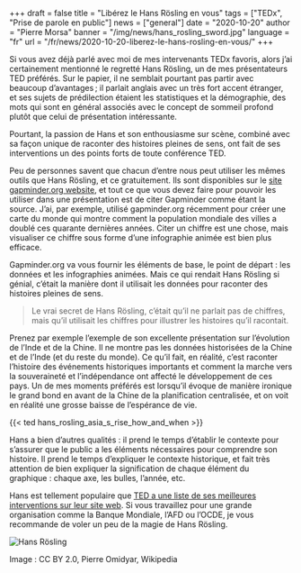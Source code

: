 +++
draft = false
title = "Libérez le Hans Rösling en vous"
tags = ["TEDx", "Prise de parole en public"]
news = ["general"]
date = "2020-10-20"
author = "Pierre Morsa"
banner = "/img/news/hans_rosling_sword.jpg"
language = "fr"
url = "/fr/news/2020-10-20-liberez-le-hans-rosling-en-vous/"
+++

Si vous avez déjà parlé avec moi de mes intervenants TEDx favoris, alors j’ai certainement mentionné le regretté Hans Rösling, un de mes présentateurs TED préférés. Sur le papier, il ne semblait pourtant pas partir avec beaucoup d’avantages ; il parlait anglais avec un très fort accent étranger, et ses sujets de prédilection étaient les statistiques et la démographie, des mots qui sont en général associés avec le concept de sommeil profond plutôt que celui de présentation intéressante.

Pourtant, la passion de Hans et son enthousiasme sur scène, combiné avec sa façon unique de raconter des histoires pleines de sens, ont fait de ses interventions un des points forts de toute conférence TED.

Peu de personnes savent que chacun d’entre nous peut utiliser les mêmes outils que Hans Rösling, et ce gratuitement. Ils sont disponibles sur le [site gapminder.org website](https://gapminder.org), et tout ce que vous devez faire pour pouvoir les utiliser dans une présentation est de citer Gapminder comme étant la source. J’ai, par exemple, utilisé gapminder.org récemment pour créer une carte du monde qui montre comment la population mondiale des villes a doublé ces quarante dernières années. Citer un chiffre est une chose, mais visualiser ce chiffre sous forme d’une infographie animée est bien plus efficace.

Gapminder.org va vous fournir les éléments de base, le point de départ : les données et les infographies animées. Mais ce qui rendait Hans Rösling si génial, c’était la manière dont il utilisait les données pour raconter des histoires pleines de sens.

> Le vrai secret de Hans Rösling, c’était qu’il ne parlait pas de chiffres, mais qu’il utilisait les chiffres pour illustrer les histoires qu’il racontait.

Prenez par exemple l’exemple de son excellente présentation sur l’évolution de l’Inde et de la Chine. Il ne montre pas les données historisées de la Chine et de l’Inde (et du reste du monde). Ce qu’il fait, en réalité, c’est raconter l’histoire des événements historiques importants et comment la marche vers la souveraineté et l’indépendance ont affecté le développement de ces pays. Un de mes moments préférés est lorsqu’il évoque de manière ironique le grand bond en avant de la Chine de la planification centralisée, et on voit en réalité une grosse baisse de l’espérance de vie.

{{< ted hans_rosling_asia_s_rise_how_and_when >}}

Hans a bien d’autres qualités : il prend le temps d’établir le contexte pour s’assurer que le public a les éléments nécessaires pour comprendre son histoire. Il prend le temps d’expliquer le contexte historique, et fait très attention de bien expliquer la signification de chaque élément du graphique : chaque axe, les bulles, l’année, etc.

Hans est tellement populaire que [TED a une liste de ses meilleures interventions sur leur site web](https://www.ted.com/playlists/474/the_best_hans_rosling_talks_yo). Si vous travaillez pour une grande organisation comme la Banque Mondiale, l’AFD ou l’OCDE, je vous recommande de voler un peu de la magie de Hans Rösling.

![Hans Rösling](/img/news/hans_rosling_sword.jpg)

Image : CC BY 2.0, Pierre Omidyar, Wikipedia
